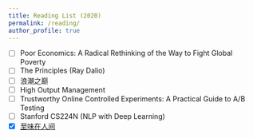 ```yaml
---
title: Reading List (2020)
permalink: /reading/
author_profile: true
---
```


* [ ] Poor Economics: A Radical Rethinking of the Way to Fight Global Poverty 
* [ ] The Principles (Ray Dalio)
* [ ] 浪潮之巅
* [ ] High Output Management 
* [ ] Trustworthy Online Controlled Experiments: A Practical Guide to A/B Testing 
* [ ] Stanford CS224N (NLP with Deep Learning)
* [x] [至味在人间](https://book.douban.com/subject/26687647/)
